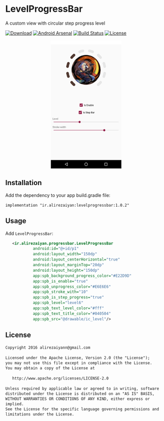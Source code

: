 # LevelProgressBar
A custom view with circular step progress level

[![Download](https://api.bintray.com/packages/rezaiyan/Android/levelprogressbar/images/download.svg)](https://bintray.com/rezaiyan/Android/levelprogressbar/_latestVersion)
[![Android Arsenal](https://img.shields.io/badge/Android%20Arsenal-LevelProgressBar-brightgreen.svg?style=flat)](https://android-arsenal.com/details/1/7831)
[![Build Status](https://travis-ci.org/rezaiyan/LevelProgressBar.svg?branch=master)](https://travis-ci.org/rezaiyan/LevelProgressBar)
[![License](https://img.shields.io/badge/License-Apache/2.0-blue.svg)](https://github.com/badoo/Reaktive/blob/master/LICENSE)


<p align="center">
  <img src="./art/preview.png" height="400" width="220"/>
</p>

## Installation

Add the dependency to your app build.gradle file:

```
implementation "ir.alirezaiyan:levelprogressbar:1.0.2"
```

## Usage

Add `LevelProgressBar`:

```xml
   <ir.alirezaiyan.progressbar.LevelProgressBar
            android:id="@+id/p1"
            android:layout_width="150dp"
            android:layout_centerHorizontal="true"
            android:layout_marginTop="20dp"
            android:layout_height="150dp"
            app:spb_background_progress_color="#E22D9D"
            app:spb_is_enable="true"
            app:spb_unprogress_color="#E6E6E6"
            app:spb_stroke_with="10"
            app:spb_is_step_progress="true"
            app:spb_level="level6"
            app:spb_text_level_color="#fff"
            app:spb_text_title_color="#040504"
            app:spb_src="@drawable/ic_level"/>
```

License
--------

    Copyright 2016 alirezaiyann@gmail.com

    Licensed under the Apache License, Version 2.0 (the "License");
    you may not use this file except in compliance with the License.
    You may obtain a copy of the License at

       http://www.apache.org/licenses/LICENSE-2.0

    Unless required by applicable law or agreed to in writing, software
    distributed under the License is distributed on an "AS IS" BASIS,
    WITHOUT WARRANTIES OR CONDITIONS OF ANY KIND, either express or implied.
    See the License for the specific language governing permissions and
    limitations under the License.

